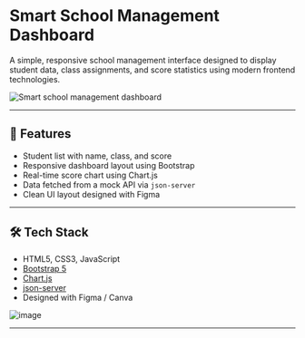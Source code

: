 # Smart School Management Dashboard

A simple, responsive school management interface designed to display student data, class assignments, and score statistics using modern frontend technologies.

![Smart school management dashboard](https://github.com/user-attachments/assets/4c42ab91-8429-446b-a994-804fb5e448b9)

---

## 🌟 Features

- Student list with name, class, and score
- Responsive dashboard layout using Bootstrap
- Real-time score chart using Chart.js
- Data fetched from a mock API via `json-server`
- Clean UI layout designed with Figma

---

## 🛠 Tech Stack

- HTML5, CSS3, JavaScript
- [Bootstrap 5](https://getbootstrap.com/)
- [Chart.js](https://www.chartjs.org/)
- [json-server](https://github.com/typicode/json-server)
- Designed with Figma / Canva


![image](https://github.com/user-attachments/assets/c7a0b503-17a6-4f1a-869e-760227192be1)

---





